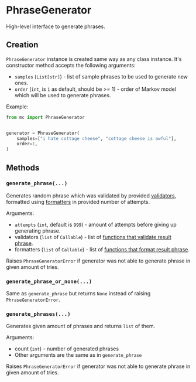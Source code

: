 # PhraseGenerator
High-level interface to generate phrases.

## Creation
`PhraseGenerator` instance is created same way as any class instance.
It's constructor method accepts the following arguments:

* `samples` (`List[str]`) - list of sample phrases to be used to generate new ones.
* `order` (`int`, is `1` as default, should be >= 1) - order of Markov model which will be used to generate phrases.

Example:
```python
from mc import PhraseGenerator


generator = PhraseGenerator(
    samples=["i hate cottage cheese", "cottage cheese is awful"],
    order=1,
)
```

## Methods
### **`generate_phrase(...)`**

Generates random phrase which was validated by provided [validators](validators.md),
formatted using [formatters](formatters.md) in provided number of attempts.

Arguments:

* `attempts` (`int`, default is `999`) - amount of attempts before giving up generating phrase.
* validators (`list` of `Callable`) - list of [functions that validate result phrase](validators.md).
* formatters (`list` of `Callable`) - list of [functions that format result phrase](formatters.md).

Raises `PhraseGeneratorError` if generator was not able to generate phrase in given amount of tries.

### **`generate_phrase_or_none(...)`**
Same as `generate_phrase` but returns `None` instead of raising `PhraseGeneratorError`.

### **`generate_phrases(...)`**
Generates given amount of phrases and returns `list` of them.

Arguments:

* count (`int`) - number of generated phrases
* Other arguments are the same as in `generate_phrase`

Raises `PhraseGeneratorError` if generator was not able to generate phrase in given amount of tries.
